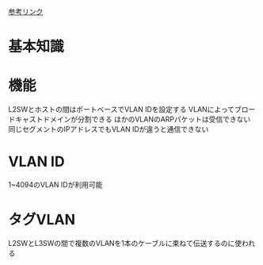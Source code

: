 [参考リンク](https://milestone-of-se.nesuke.com/nw-basic/ethernet/vlan/)

# 基本知識


# 機能

L2SWとホストの間はポートベースでVLAN IDを設定する
VLANによってブロードキャストドメインが分割できる
	ほかのVLANのARPパケットは受信できない
同じセグメントのIPアドレスでもVLAN IDが違うと通信できない

# VLAN ID
1~4094のVLAN IDが利用可能

# タグVLAN

L2SWとL3SWの間で複数のVLANを1本のケーブルに束ねて伝送するのに使われる